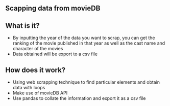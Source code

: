 ## Scapping data from movieDB

## What is it?
- By inputting the year of the data you want to scrap, you can get the ranking of the movie published in that year as well as the cast name and character of the movies
- Data obtained will be export to a csv file

## How does it work?
- Using web scrapping technique to find particular elements and obtain data with loops
- Make use of movieDB API
- Use pandas to collate the information and export it as a csv file
